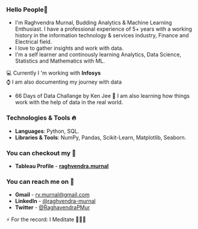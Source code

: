 ### Hello People👋

- I'm Raghvendra Murnal, Budding Analytics & Machine Learning Enthusiast. I have a professional experience of 5+ years with a working history in the information technology &         services industry, Finance and Electrical field. 
- I love to gather insights and work with data. 
- I'm a self learner and continously learning Analytics, Data Science, Statistics and Mathematics with ML. 

💻 Currently I 'm working with **Infosys**  
⌚️ I am also documenting my journey with data 
   - 66 Days of Data Challange by Ken Jee
:iphone: I am also learning how things work with the help of data in the real world. 

### Technologies & Tools 🔥
- **Languages**: Python, SQL.
- **Libraries & Tools**: NumPy, Pandas, Scikit-Learn, Matplotlib, Seaborn. 

### You can checkout my 📇

- **Tableau Profile** - **[raghvendra.murnal](https://public.tableau.com/profile/raghvendra.murnal#!/)**

### You can reach me on 📧 

- **Gmail** - rv.murnal@gmail.com 
- **LinkedIn** - <a href="https://www.linkedin.com/in/raghvendra-murnal/"> @raghvendra-murnal</a>
- **Twitter** - <a href="https://twitter.com/RaghavendraPMur/"> @RaghavendraPMur</a>

⚡ For the record: I Meditate 🧘🏽‍♂️
